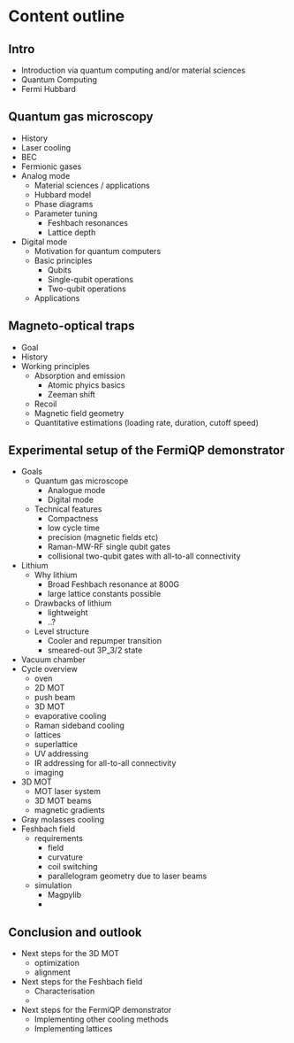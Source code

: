 # Content outline

## Intro
- Introduction via quantum computing and/or material sciences
- Quantum Computing
- Fermi Hubbard

## Quantum gas microscopy
- History
- Laser cooling
- BEC
- Fermionic gases
- Analog mode
    - Material sciences / applications
    - Hubbard model
    - Phase diagrams
    - Parameter tuning
        - Feshbach resonances
        - Lattice depth
- Digital mode
    - Motivation for quantum computers
    - Basic principles
        - Qubits
        - Single-qubit operations
        - Two-qubit operations
    - Applications

## Magneto-optical traps
- Goal
- History
- Working principles
    - Absorption and emission
        - Atomic phyics basics
        - Zeeman shift
    - Recoil
    - Magnetic field geometry
    - Quantitative estimations (loading rate, duration, cutoff speed)

## Experimental setup of the FermiQP demonstrator
- Goals
    - Quantum gas microscope
        - Analogue mode
        - Digital mode
    - Technical features
        - Compactness
        - low cycle time
        - precision (magnetic fields etc)
        - Raman-MW-RF single qubit gates
        - collisional two-qubit gates with all-to-all connectivity
- Lithium
    - Why lithium
        - Broad Feshbach resonance at 800G
        - large lattice constants possible
    - Drawbacks of lithium
        - lightweight
        - ..?
    - Level structure
        - Cooler and repumper transition
        - smeared-out 3P_3/2 state
- Vacuum chamber
- Cycle overview
    - oven
    - 2D MOT
    - push beam
    - 3D MOT
    - evaporative cooling
    - Raman sideband cooling
    - lattices
    - superlattice
    - UV addressing
    - IR addressing for all-to-all connectivity
    - imaging
- 3D MOT
    - MOT laser system
    - 3D MOT beams
    - magnetic gradients
- Gray molasses cooling
- Feshbach field
    - requirements
        - field
        - curvature
        - coil switching
        - parallelogram geometry due to laser beams
    - simulation
        - Magpylib
        - 

## Conclusion and outlook
- Next steps for the 3D MOT
    - optimization
    - alignment
- Next steps for the Feshbach field
    - Characterisation
    - 
- Next steps for the FermiQP demonstrator
    - Implementing other cooling methods
    - Implementing lattices